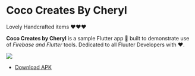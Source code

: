 # Coco Creates By Cheryl

Lovely Handcrafted items ❤️❤️❤️

**Coco Creates by Cheryl** is a sample Flutter app 📱 built to demonstrate use of *Firebase and Flutter* tools. Dedicated to all Fluuter Developers with ❤️. 

![](https://media.giphy.com/media/QwVYXbOH4NxUAQ7JD8/giphy.gif)

- [Download APK](https://github.com/shubhs0707/coco-creates-by-cheryl/raw/master/app-release.apk)
